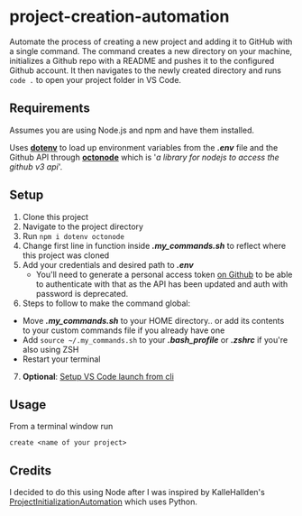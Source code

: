# project-creation-automation

Automate the process of creating a new project and adding it to GitHub with a single command.
The command creates a new directory on your machine, initializes a Github repo with a README and pushes it to the configured Github account.
It then navigates to the newly created directory and runs `code .` to open your project folder in VS Code.

## Requirements

Assumes you are using Node.js and npm and have them installed.

Uses [**dotenv**](https://www.npmjs.com/package/dotenv) to load up environment variables from the **_.env_** file and the Github API through [**octonode**](https://www.npmjs.com/package/octonode) which is '_a library for nodejs to access the github v3 api_'.

## Setup

1. Clone this project
2. Navigate to the project directory
3. Run `npm i dotenv octonode`
4. Change first line in function inside **_.my_commands.sh_** to reflect where this project was cloned
5. Add your credentials and desired path to **_.env_**
   - You'll need to generate a personal access token [on Github](https://docs.github.com/en/github/authenticating-to-github/creating-a-personal-access-token) to be able to authenticate with that as the API has been updated and auth with password is deprecated.
6. Steps to follow to make the command global:

- Move **_.my_commands.sh_** to your HOME directory.. or add its contents to your custom commands file if you already have one
- Add `source ~/.my_commands.sh` to your **_.bash_profile_** or **_.zshrc_** if you're also using ZSH
- Restart your terminal

7. **Optional**: [Setup VS Code launch from cli](https://code.visualstudio.com/docs/setup/mac)

## Usage

From a terminal window run

```
create <name of your project>
```

## Credits

I decided to do this using Node after I was inspired by KalleHallden's [ProjectInitializationAutomation](https://github.com/KalleHallden/ProjectInitializationAutomation) which uses Python.
